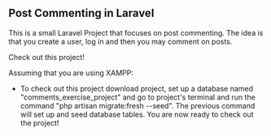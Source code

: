 ## Post Commenting in Laravel

This is a small Laravel Project that focuses on post commenting. The idea is that you create a user, log in and then you may comment on posts.

Check out this project!

Assuming that you are using XAMPP:
- To check out this project download project, set up a database named "comments_exercise_project" and go to project's terminal and run the command "php artisan migrate:fresh --seed". The previous command will set up and seed database tables. You are now ready to check out the project!
